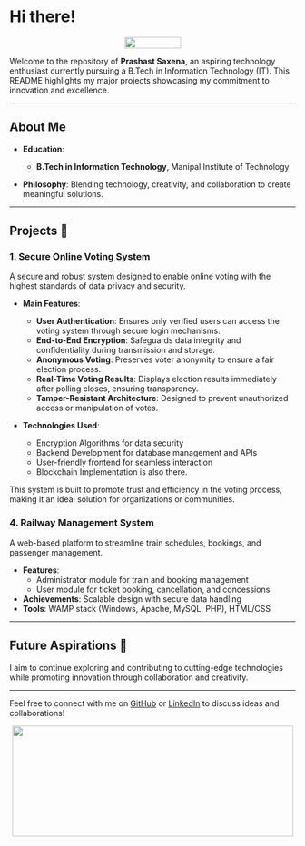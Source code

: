 

<!--
**BoyleHere/BoyleHere** is a ✨ _special_ ✨ repository because its `README.md` (this file) appears on your GitHub profile.

Here are some ideas to get you started:

- 🔭 I’m currently working on ...
- 🌱 I’m currently learning ...
- 👯 I’m looking to collaborate on ...
- 🤔 I’m looking for help with ...
- 💬 Ask me about ...
- 📫 How to reach me: ...
- 😄 Pronouns: ...
- ⚡ Fun fact: ...
-->

# Hi there!

<p align="center">
  <img width="99" height="20" src="https://komarev.com/ghpvc/?username=BoyleHere">
</p>

Welcome to the repository of **Prashast Saxena**, an aspiring technology enthusiast currently pursuing a B.Tech in Information Technology (IT). This README highlights my major projects showcasing my commitment to innovation and excellence.

---

## About Me  
- **Education**:  
  - **B.Tech in Information Technology**, Manipal Institute of Technology 

- **Philosophy**: Blending technology, creativity, and collaboration to create meaningful solutions.  

---

## Projects 🌟  

### 1. Secure Online Voting System  
A secure and robust system designed to enable online voting with the highest standards of data privacy and security.  

- **Main Features**:  
  - **User Authentication**: Ensures only verified users can access the voting system through secure login mechanisms.  
  - **End-to-End Encryption**: Safeguards data integrity and confidentiality during transmission and storage.  
  - **Anonymous Voting**: Preserves voter anonymity to ensure a fair election process.  
  - **Real-Time Voting Results**: Displays election results immediately after polling closes, ensuring transparency.  
  - **Tamper-Resistant Architecture**: Designed to prevent unauthorized access or manipulation of votes.  

- **Technologies Used**:  
  - Encryption Algorithms for data security  
  - Backend Development for database management and APIs  
  - User-friendly frontend for seamless interaction
  - Blockchain Implementation is also there.

This system is built to promote trust and efficiency in the voting process, making it an ideal solution for organizations or communities.  


### 4. Railway Management System  
A web-based platform to streamline train schedules, bookings, and passenger management.  
- **Features**:  
  - Administrator module for train and booking management  
  - User module for ticket booking, cancellation, and concessions  
- **Achievements**: Scalable design with secure data handling  
- **Tools**: WAMP stack (Windows, Apache, MySQL, PHP), HTML/CSS 

---

## Future Aspirations 🌈  
I aim to continue exploring and contributing to cutting-edge technologies while promoting innovation through collaboration and creativity.  

---

Feel free to connect with me on [GitHub](https://github.com/BoyleHere) or [LinkedIn](https://www.linkedin.com/in/prashast-saxena-6b0ba2205/) to discuss ideas and collaborations!

<p align="center">
  <img width="495" height="195" src="https://github-readme-stats.vercel.app/api?username=BoyleHere&show_icons=true&theme=radical">
</p>
